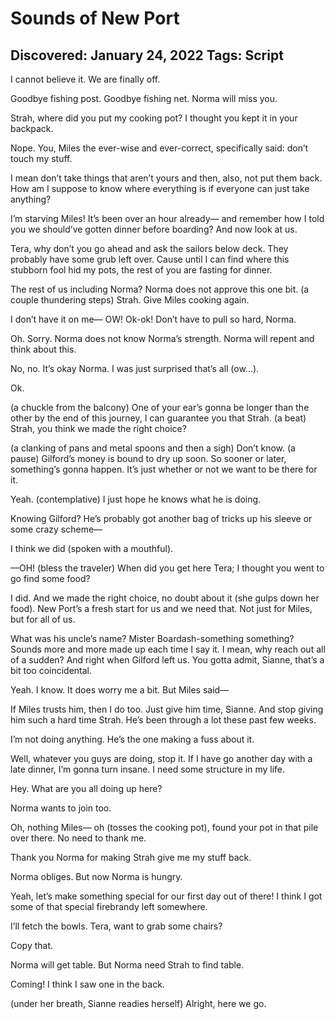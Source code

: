 # Sounds of New Port
Discovered: January 24, 2022
Tags: Script
---

I cannot believe it. We are finally off.

Goodbye fishing post. Goodbye fishing net. Norma will miss you.

Strah, where did you put my cooking pot? I thought you kept it in your backpack.

Nope. You, Miles the ever-wise and ever-correct, specifically said: don’t touch my stuff.

I mean don’t take things that aren’t yours and then, also, not put them back. How am I suppose to know where everything is if everyone can just take anything?

I’m starving Miles! It’s been over an hour already— and remember how I told you we should’ve gotten dinner before boarding? And now look at us.

Tera, why don’t you go ahead and ask the sailors below deck. They probably have some grub left over. Cause until I can find where this stubborn fool hid my pots, the rest of you are fasting for dinner.

The rest of us including Norma? Norma does not approve this one bit. (a couple thundering steps) Strah. Give Miles cooking again.

I don’t have it on me— OW! Ok-ok! Don’t have to pull so hard, Norma.

Oh. Sorry. Norma does not know Norma’s strength. Norma will repent and think about this.

No, no. It’s okay Norma. I was just surprised that’s all (ow...).

Ok.

(a chuckle from the balcony) One of your ear’s gonna be longer than the other by the end of this journey, I can guarantee you that Strah. (a beat) Strah, you think we made the right choice?

(a clanking of pans and metal spoons and then a sigh) Don’t know. (a pause) Gilford’s money is bound to dry up soon. So sooner or later, something’s gonna happen. It’s just whether or not we want to be there for it.

Yeah. (contemplative) I just hope he knows what he is doing.

Knowing Gilford? He’s probably got another bag of tricks up his sleeve or some crazy scheme—

I think we did (spoken with a mouthful).

—OH! (bless the traveler) When did you get here Tera; I thought you went to go find some food?

I did. And we made the right choice, no doubt about it (she gulps down her food). New Port’s a fresh start for us and we need that. Not just for Miles, but for all of us.

What was his uncle’s name? Mister Boardash-something something? Sounds more and more made up each time I say it. I mean, why reach out all of a sudden? And right when Gilford left us. You gotta admit, Sianne, that’s a bit too coincidental.

Yeah. I know. It does worry me a bit. But Miles said—

If Miles trusts him, then I do too. Just give him time, Sianne. And stop giving him such a hard time Strah. He’s been through a lot these past few weeks.

I’m not doing anything. He’s the one making a fuss about it.

Well, whatever you guys are doing, stop it. If I have go another day with a late dinner, I’m gonna turn insane. I need some structure in my life.

Hey. What are you all doing up here?

Norma wants to join too.

Oh, nothing Miles— oh (tosses the cooking pot), found your pot in that pile over there. No need to thank me.

Thank you Norma for making Strah give me my stuff back.

Norma obliges. But now Norma is hungry.

Yeah, let’s make something special for our first day out of there! I think I got some of that special firebrandy left somewhere.

I’ll fetch the bowls. Tera, want to grab some chairs?

Copy that.

Norma will get table. But Norma need Strah to find table.

Coming! I think I saw one in the back.

(under her breath, Sianne readies herself) Alright, here we go.
